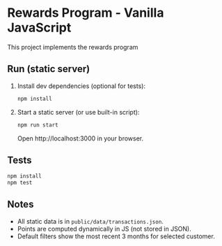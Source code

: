 
# Rewards Program - Vanilla JavaScript

This project implements the rewards program 

## Run (static server)
1. Install dev dependencies (optional for tests):
   ```bash
   npm install
   ```
2. Start a static server (or use built-in script):
   ```bash
   npm run start
   ```
   Open http://localhost:3000 in your browser.

## Tests
```bash
npm install
npm test
```

## Notes
- All static data is in `public/data/transactions.json`.
- Points are computed dynamically in JS (not stored in JSON).
- Default filters show the most recent 3 months for selected customer.
